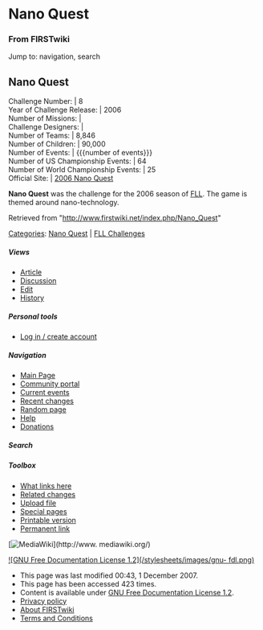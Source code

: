 # Nano Quest

### From FIRSTwiki

Jump to: navigation, search

Nano Quest  
---  
Challenge Number: | 8  
Year of Challenge Release: | 2006  
Number of Missions: |  
Challenge Designers: |  
Number of Teams: | 8,846  
Number of Children: | 90,000  
Number of Events: | {{{number of events}}}  
Number of US Championship Events: | 64  
Number of World Championship Events: | 25  
Official Site: | [2006 Nano
Quest](http://www.firstlegoleague.org/default.aspx?pid=21380
"http://www.firstlegoleague.org/default.aspx?pid=21380" )  
  
**Nano Quest** was the challenge for the 2006 season of [FLL](/index.php/FLL "FLL" ). The game is themed around nano-technology. 

Retrieved from "<http://www.firstwiki.net/index.php/Nano_Quest>"

[Categories](/index.php?title=Special:Categories&article=Nano_Quest
"Special:Categories" ): [Nano
Quest](/index.php?title=Category:Nano_Quest&action=edit "Category:Nano Quest"
) | [FLL Challenges](/index.php/Category:FLL_Challenges "Category:FLL
Challenges" )

##### Views

  * [Article](/index.php/Nano_Quest)
  * [Discussion](/index.php?title=Talk:Nano_Quest&action=edit)
  * [Edit](/index.php?title=Nano_Quest&action=edit)
  * [History](/index.php?title=Nano_Quest&action=history)

##### Personal tools

  * [Log in / create account](/index.php?title=Special:Userlogin&returnto=Nano_Quest)

[](/index.php/Main_Page "Main Page" )

##### Navigation

  * [Main Page](/index.php/Main_Page)
  * [Community portal](/index.php/FIRSTwiki:Community_portal)
  * [Current events](/index.php/Current_events)
  * [Recent changes](/index.php/Special:Recentchanges)
  * [Random page](/index.php/Special:Random)
  * [Help](/index.php/Help:Contents)
  * [Donations](/index.php/FIRSTwiki:Site_support)

##### Search



##### Toolbox

  * [What links here](/index.php/Special:Whatlinkshere/Nano_Quest)
  * [Related changes](/index.php/Special:Recentchangeslinked/Nano_Quest)
  * [Upload file](/index.php/Special:Upload)
  * [Special pages](/index.php/Special:Specialpages)
  * [Printable version](/index.php?title=Nano_Quest&printable=yes)
  * [Permanent link](/index.php?title=Nano_Quest&oldid=64542)

[![MediaWiki](/skins/common/images/poweredby_mediawiki_88x31.png)](http://www.
mediawiki.org/)

[![GNU Free Documentation License 1.2](/stylesheets/images/gnu-
fdl.png)](http://www.gnu.org/copyleft/fdl.html)

  * This page was last modified 00:43, 1 December 2007.
  * This page has been accessed 423 times.
  * Content is available under [GNU Free Documentation License 1.2](http://www.gnu.org/copyleft/fdl.html "http://www.gnu.org/copyleft/fdl.html" ).
  * [Privacy policy](/index.php/FIRSTwiki:Privacy_policy "FIRSTwiki:Privacy policy" )
  * [About FIRSTwiki](/index.php/FIRSTwiki:About "FIRSTwiki:About" )
  * [Terms and Conditions](/index.php/FIRSTwiki:Terms_and_conditions "FIRSTwiki:Terms and conditions" )

